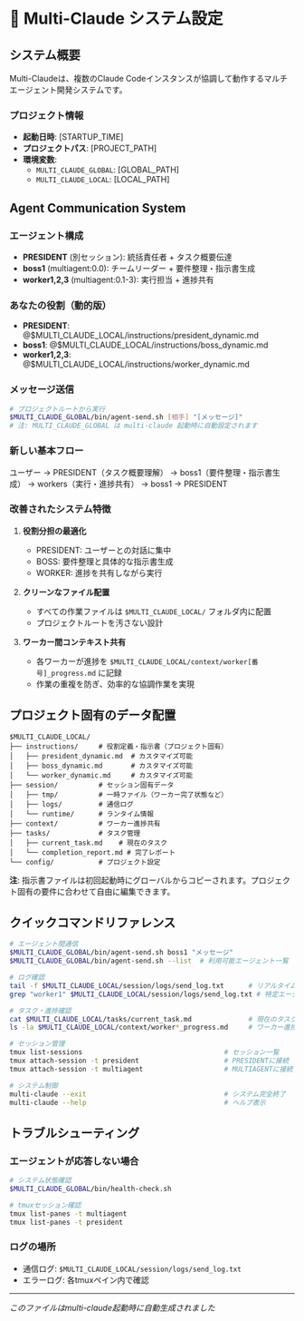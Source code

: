 # 🤖 Multi-Claude システム設定

## システム概要

Multi-Claudeは、複数のClaude Codeインスタンスが協調して動作するマルチエージェント開発システムです。

### プロジェクト情報
- **起動日時**: [STARTUP_TIME]
- **プロジェクトパス**: [PROJECT_PATH]
- **環境変数**:
  - `MULTI_CLAUDE_GLOBAL`: [GLOBAL_PATH]
  - `MULTI_CLAUDE_LOCAL`: [LOCAL_PATH]

## Agent Communication System

### エージェント構成

- **PRESIDENT** (別セッション): 統括責任者 + タスク概要伝達
- **boss1** (multiagent:0.0): チームリーダー + 要件整理・指示書生成
- **worker1,2,3** (multiagent:0.1-3): 実行担当 + 進捗共有

### あなたの役割（動的版）

- **PRESIDENT**: @$MULTI_CLAUDE_LOCAL/instructions/president_dynamic.md
- **boss1**: @$MULTI_CLAUDE_LOCAL/instructions/boss_dynamic.md
- **worker1,2,3**: @$MULTI_CLAUDE_LOCAL/instructions/worker_dynamic.md

### メッセージ送信

```bash
# プロジェクトルートから実行
$MULTI_CLAUDE_GLOBAL/bin/agent-send.sh [相手] "[メッセージ]"
# 注: MULTI_CLAUDE_GLOBAL は multi-claude 起動時に自動設定されます
```

### 新しい基本フロー

ユーザー → PRESIDENT（タスク概要理解） → boss1（要件整理・指示書生成） → workers（実行・進捗共有） → boss1 → PRESIDENT

### 改善されたシステム特徴

1. **役割分担の最適化**
   - PRESIDENT: ユーザーとの対話に集中
   - BOSS: 要件整理と具体的な指示書生成
   - WORKER: 進捗を共有しながら実行

2. **クリーンなファイル配置**
   - すべての作業ファイルは `$MULTI_CLAUDE_LOCAL/` フォルダ内に配置
   - プロジェクトルートを汚さない設計

3. **ワーカー間コンテキスト共有**
   - 各ワーカーが進捗を `$MULTI_CLAUDE_LOCAL/context/worker[番号]_progress.md` に記録
   - 作業の重複を防ぎ、効率的な協調作業を実現

## プロジェクト固有のデータ配置

```
$MULTI_CLAUDE_LOCAL/
├── instructions/     # 役割定義・指示書（プロジェクト固有）
│   ├── president_dynamic.md  # カスタマイズ可能
│   ├── boss_dynamic.md       # カスタマイズ可能
│   └── worker_dynamic.md     # カスタマイズ可能
├── session/          # セッション固有データ
│   ├── tmp/          # 一時ファイル（ワーカー完了状態など）
│   ├── logs/         # 通信ログ
│   └── runtime/      # ランタイム情報
├── context/          # ワーカー進捗共有
├── tasks/            # タスク管理
│   ├── current_task.md    # 現在のタスク
│   └── completion_report.md # 完了レポート
└── config/           # プロジェクト設定
```

**注**: 指示書ファイルは初回起動時にグローバルからコピーされます。プロジェクト固有の要件に合わせて自由に編集できます。

## クイックコマンドリファレンス

```bash
# エージェント間通信
$MULTI_CLAUDE_GLOBAL/bin/agent-send.sh boss1 "メッセージ"
$MULTI_CLAUDE_GLOBAL/bin/agent-send.sh --list  # 利用可能エージェント一覧

# ログ確認
tail -f $MULTI_CLAUDE_LOCAL/session/logs/send_log.txt      # リアルタイムログ監視
grep "worker1" $MULTI_CLAUDE_LOCAL/session/logs/send_log.txt # 特定エージェントのログ

# タスク・進捗確認
cat $MULTI_CLAUDE_LOCAL/tasks/current_task.md              # 現在のタスク
ls -la $MULTI_CLAUDE_LOCAL/context/worker*_progress.md     # ワーカー進捗

# セッション管理
tmux list-sessions                                   # セッション一覧
tmux attach-session -t president                     # PRESIDENTに接続
tmux attach-session -t multiagent                    # MULTIAGENTに接続

# システム制御
multi-claude --exit                                  # システム完全終了
multi-claude --help                                  # ヘルプ表示
```

## トラブルシューティング

### エージェントが応答しない場合
```bash
# システム状態確認
$MULTI_CLAUDE_GLOBAL/bin/health-check.sh

# tmuxセッション確認
tmux list-panes -t multiagent
tmux list-panes -t president
```

### ログの場所
- 通信ログ: `$MULTI_CLAUDE_LOCAL/session/logs/send_log.txt`
- エラーログ: 各tmuxペイン内で確認

---
*このファイルはmulti-claude起動時に自動生成されました*